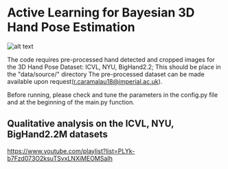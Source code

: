 # Active Learning for Bayesian 3D Hand Pose Estimation
![alt text](https://github.com/razvancaramalau/al_bhpe/poster.png?raw=true)

The code requires pre-processed hand detected and cropped images for the 3D Hand Pose Dataset: ICVL, NYU, BigHand2.2;
This should be place in the "data/source/" directory 
The pre-processed dataset can be made available upon request(r.caramalau18@imperial.ac.uk).

Before running, please check and tune the parameters in the config.py file and at the beginning of the main.py function.

## Qualitative analysis on the ICVL, NYU, BigHand2.2M datasets
https://www.youtube.com/playlist?list=PLYk-b7Fzd073O2ksuTSvxLNXiMEOMSaIh

